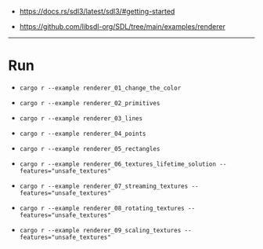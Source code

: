 - https://docs.rs/sdl3/latest/sdl3/#getting-started

- https://github.com/libsdl-org/SDL/tree/main/examples/renderer

<hr />

# Run

- `cargo r --example renderer_01_change_the_color`

- `cargo r --example renderer_02_primitives`

- `cargo r --example renderer_03_lines`

- `cargo r --example renderer_04_points`

- `cargo r --example renderer_05_rectangles`

- `cargo r --example renderer_06_textures_lifetime_solution --features="unsafe_textures"`

- `cargo r --example renderer_07_streaming_textures --features="unsafe_textures"`

- `cargo r --example renderer_08_rotating_textures --features="unsafe_textures"`

- `cargo r --example renderer_09_scaling_textures --features="unsafe_textures"`
